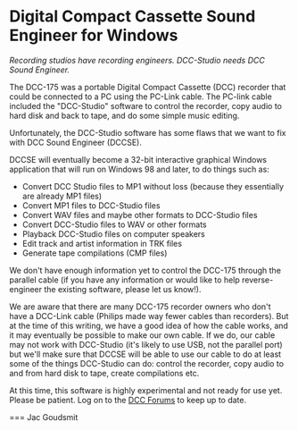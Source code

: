 # Digital Compact Cassette Sound Engineer for Windows
_Recording studios have recording engineers. DCC-Studio needs DCC Sound Engineer._

The DCC-175 was a portable Digital Compact Cassette (DCC) recorder that could be connected to a PC using the PC-Link cable. The PC-link cable included the "DCC-Studio" software to control the recorder, copy audio to hard disk and back to tape, and do some simple music editing.

Unfortunately, the DCC-Studio software has some flaws that we want to fix with DCC Sound Engineer (DCCSE).

DCCSE will eventually become a 32-bit interactive graphical Windows application that will run on Windows 98 and later, to do things such as:

* Convert DCC Studio files to MP1 without loss (because they essentially are already MP1 files)
* Convert MP1 files to DCC-Studio files
* Convert WAV files and maybe other formats to DCC-Studio files
* Convert DCC-Studio files to WAV or other formats
* Playback DCC-Studio files on computer speakers
* Edit track and artist information in TRK files
* Generate tape compilations (CMP files)

We don't have enough information yet to control the DCC-175 through the parallel cable (if you have any information or would like to help reverse-engineer the existing software, please let us know!).

We are aware that there are many DCC-175 recorder owners who don't have a DCC-Link cable (Philips made way fewer cables than recorders). But at the time of this writing, we have a good idea of how the cable works, and it may eventually be possible to make our own cable. If we do, our cable may not work with DCC-Studio (it's likely to use USB, not the parallel port) but we'll make sure that DCCSE will be able to use our cable to do at least some of the things DCC-Studio can do: control the recorder, copy audio to and from hard disk to tape, create compilations etc.

At this time, this software is highly experimental and not ready for use yet. Please be patient. Log on to the [DCC Forums](https://forum.dccmuseum.com) to keep up to date.

=== Jac Goudsmit
